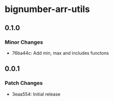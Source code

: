 # bignumber-arr-utils

## 0.1.0

### Minor Changes

- 76ba44c: Add min, max and includes functons

## 0.0.1

### Patch Changes

- 3eaa554: Initial release
